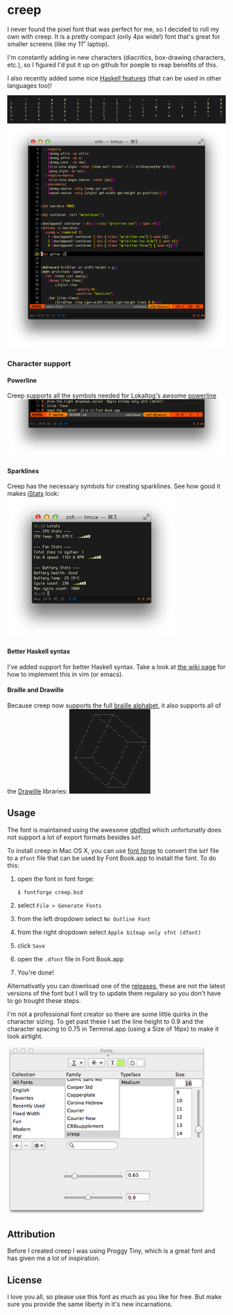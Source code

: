 creep
=====

I never found the pixel font that was perfect for me, so I decided to roll
my own with creep.  It is a pretty compact (only 4px wide!) font that's great
for smaller screens (like my 11" laptop).

I'm constantly adding in new characters (diacritics, box-drawing characters, etc.),
so I figured I'd put it up on github for poeple to reap benefits of this.

I also recently added some nice [Haskell features](https://github.com/romeovs/creep/wiki/Haskell-syntax-sugar) (that
can be used in other languages too)!

![screenshot1](screens/screen.png  "screenshot of the ASCII characters")
![screenshot2](screens/screen2.png "in the wild example")

### Character support
#### Powerline
Creep supports all the symbols needed for Lokaltog's awsome [powerline](https://github.com/Lokaltog/powerline)
![powerline](screens/powerline.png "powerline screenshot")

#### Sparklines
Creep has the necessary symbols for creating sparklines.  See how good it makes
[iStats](https://github.com/Chris911/iStats) look:
![powerline](screens/istats.png "istats screenshot")

#### Better Haskell syntax
I've added support for better Haskell syntax.  Take a look at [the wiki
page](https://github.com/romeovs/creep/wiki/Haskell-syntax-sugar) for how to
implement this in vim (or emacs).

#### Braille and Drawille
Because creep now supports the full [braille
alphabet](https://en.wikipedia.org/wiki/Braille_Patterns_(Unicode)), it also
supports all of the [Drawille](https://github.com/asciimoo/drawille) libraries:
![powerline](screens/drawille.png "drawille screenshot")

## Usage
The font is maintained using the awesome [gbdfed](http://sofia.nmsu.edu/~mleisher/Software/gbdfed/) 
which unfortunatly does not support a lot of export formats besides `bdf`.

To install creep in Mac OS X, you can use [font forge](http://fontforge.org/) to convert the `bdf`
file to a `dfont` file that can be used by Font Book.app to install the font.  To do this:

1. open the font in font forge:

   ```shell
   $ fontforge creep.bsd
   ```
2. select `File > Generate Fonts`
3. from the left dropdown select `No Outline Font`
4. from the right dropdown select `Apple bitmap only sfnt (dfont)`
5. click `Save`
6. open the `.dfont` file in Font Book.app
7. You're done!

Alternativatly you can download one of the [releases](https://github.com/romeovs/creep/releases),
these are not the latest versions of the font but I will try to update them regulary so you don't
have to go trought these steps.

I'm not a professional font creator so there are some little quirks in the character
sizing.  To get past these I set the line height to 0.9 and the character spacing
to 0.75 in Terminal.app (using a Size of 16px) to make it look airtight.

![terminal](screens/info.png "Terminal.app settings")

## Attribution
Before I created creep I was using Proggy Tiny, which is a great font
and has given me a lot of inspiration.

## License
I love you all, so please use this font as much as you like for free.  But make sure you provide the
same liberty in it's new incarnations.

